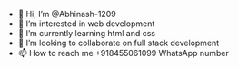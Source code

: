 - 👋 Hi, I’m @Abhinash-1209
- 👀 I’m interested in web development
- 🌱 I’m currently learning html and css
- 💞️ I’m looking to collaborate on full stack development
- 📫 How to reach me +918455061099 WhatsApp number

<!---
Abhinash-1209/Abhinash-1209 is a ✨ special ✨ repository because its `README.md` (this file) appears on your GitHub profile.
You can click the Preview link to take a look at your changes.
--->
